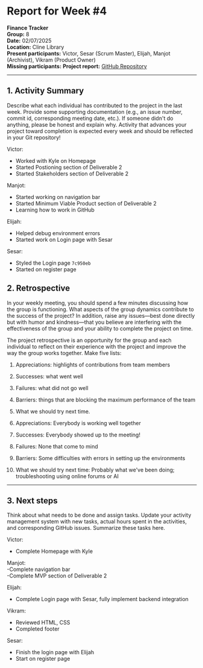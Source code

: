 # Report for Week #4

**Finance Tracker**  
**Group:** 8  
**Date:** 02/07/2025  
**Location:** Cline Library  
**Present participants:** Victor, Sesar (Scrum Master), Elijah, Manjot (Archivist), Vikram (Product Owner)  
**Missing participants:** 
**Project report:** [GitHub Repository](https://github.com/sesartrumpet/cs386-pennypilot.git)

---

## 1. Activity Summary
Describe what each individual has contributed to the project in the last week.  Provide some supporting documentation (e.g., an issue number, commit id, corresponding meeting date, etc.).  If someone didn't do anything, please be honest and explain why. Activity that advances your project toward completion is expected every week and should be reflected in your Git repository!

Victor:
- Worked with Kyle on Homepage
- Started Postioning section of Deliverable 2
- Started Stakeholders section of Deliverable 2

Manjot:
- Started working on navigation bar
- Started Minimum Viable Product section of Deliverable 2
- Learning how to work in GitHub

Elijah:
- Helped debug environment errors
- Started work on Login page with Sesar

Sesar:
- Styled the Login page `7c950eb`
- Started on register page

## 2. Retrospective
In your weekly meeting, you should spend a few minutes discussing how the group is functioning. What aspects of the group dynamics contribute to the success of the project? In addition, raise any issues—best done directly but with humor and kindness—that you believe are interfering with the effectiveness of the group and your ability to complete the project on time.

The project retrospective is an opportunity for the group and each individual to reflect on their experience with the project and improve the way the group works together. Make five lists:

1. Appreciations: highlights of contributions from team members
2. Successes: what went well
3. Failures: what did not go well
4. Barriers: things that are blocking the maximum performance of the team
5. What we should try next time.
     
1. Appreciations: Everybody is working well together
2. Successes: Everybody showed up to the meeting!
3. Failures: None that come to mind
4. Barriers: Some difficulties with errors in setting up the environments
5. What we should try next time: Probably what we've been doing; troubleshooting using online forums or AI

---

## 3. Next steps
Think about what needs to be done and assign tasks. Update your activity management system with new tasks, actual hours spent in the activities, and corresponding GitHub issues.  Summarize these tasks here.

Victor:
- Complete Homepage with Kyle

Manjot:  
-Complete navigation bar  
-Complete MVP section of Deliverable 2  

Elijah:
- Complete Login page with Sesar, fully implement backend integration

Vikram:
- Reviewed HTML, CSS
- Completed footer

Sesar:
- Finish the login page with Elijah
- Start on register page
